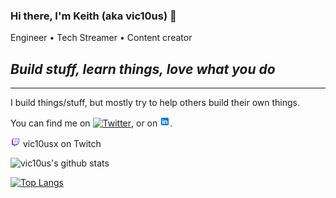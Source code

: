 ### Hi there, I'm Keith (aka vic10us) 👋
Engineer • Tech Streamer • Content creator

## _Build stuff, learn things, love what you do_

___
I build things/stuff, but mostly try to help others build their own things.

You can find me on [![Twitter][1.2]][1], or on [![LinkedIn][2.2]][2].

[![vic10usx on Twitch][3.2]][3] vic10usx on Twitch

![vic10us's github stats](https://github-readme-stats.vercel.app/api?username=vic10us&count_private=true&show_icons=true&theme=algolia)

[![Top Langs](https://github-readme-stats.vercel.app/api/top-langs/?username=vic10us&layout=compact&theme=algolia)](https://github.com/vic10us/github-readme-stats)

<!--
**vic10us/vic10us** is a ✨ _special_ ✨ repository because its `README.md` (this file) appears on your GitHub profile.


Here are some ideas to get you started:

- 🔭 I’m currently working on ...
- 🌱 I’m currently learning ...
- 👯 I’m looking to collaborate on ...
- 🤔 I’m looking for help with ...
- 💬 Ask me about ...
- 📫 How to reach me: ...
- 😄 Pronouns: ...
- ⚡ Fun fact: ...
-->

<!-- Icons -->

[1.2]: https://raw.githubusercontent.com/vic10us/vic10us/main/icons8-twitter-16 (Twitter)
[2.2]: https://raw.githubusercontent.com/vic10us/vic10us/main/icons8-linkedin-16.png (LinkedIn)
[3.2]: https://raw.githubusercontent.com/vic10us/vic10us/main/icons8-twitch-16.png (Twitch)
[4.2]: https://raw.githubusercontent.com/vic10us/vic10us/main/icons8-discord-16.png (Discord)

<!-- Links to your social media accounts -->

[1]: https://twitter.com/vic10us
[2]: https://www.linkedin.com/in/keithahill/
[3]: https://twitch.tv/vic10usx
[4]: https://discord.gg/SMJNpA
